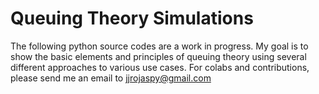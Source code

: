 # Queuing Theory Simulations

The following python source codes are a work in progress. My goal is to show the basic elements and principles of queuing theory using several different approaches to various use cases. For colabs and contributions, please send me an email to jjrojaspy@gmail.com